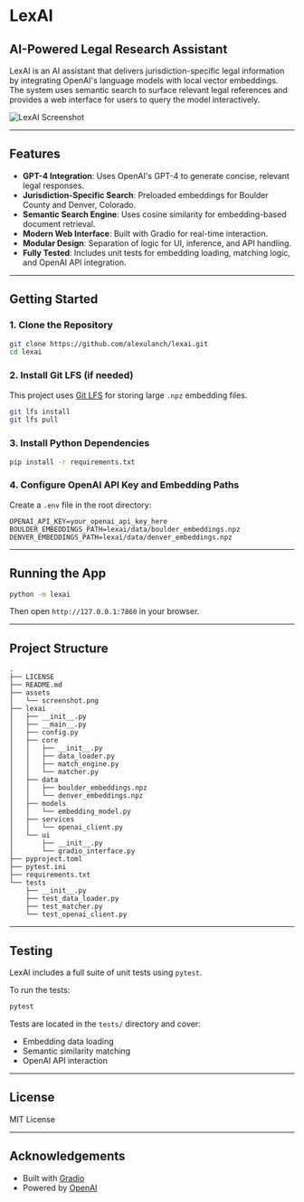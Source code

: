 # LexAI

## AI-Powered Legal Research Assistant

LexAI is an AI assistant that delivers jurisdiction-specific legal information by integrating OpenAI's language models with local vector embeddings. The system uses semantic search to surface relevant legal references and provides a web interface for users to query the model interactively.

![LexAI Screenshot](assets/screenshot.png)

---

## Features

- **GPT-4 Integration**: Uses OpenAI's GPT-4 to generate concise, relevant legal responses.
- **Jurisdiction-Specific Search**: Preloaded embeddings for Boulder County and Denver, Colorado.
- **Semantic Search Engine**: Uses cosine similarity for embedding-based document retrieval.
- **Modern Web Interface**: Built with Gradio for real-time interaction.
- **Modular Design**: Separation of logic for UI, inference, and API handling.
- **Fully Tested**: Includes unit tests for embedding loading, matching logic, and OpenAI API integration.

---

## Getting Started

### 1. Clone the Repository

```bash
git clone https://github.com/alexulanch/lexai.git
cd lexai
```

### 2. Install Git LFS (if needed)

This project uses [Git LFS](https://git-lfs.github.com/) for storing large `.npz` embedding files.

```bash
git lfs install
git lfs pull
```

### 3. Install Python Dependencies

```bash
pip install -r requirements.txt
```

### 4. Configure OpenAI API Key and Embedding Paths

Create a `.env` file in the root directory:

```dotenv
OPENAI_API_KEY=your_openai_api_key_here
BOULDER_EMBEDDINGS_PATH=lexai/data/boulder_embeddings.npz
DENVER_EMBEDDINGS_PATH=lexai/data/denver_embeddings.npz
```

---

## Running the App

```bash
python -m lexai
```

Then open `http://127.0.0.1:7860` in your browser.

---

## Project Structure

```
.
├── LICENSE
├── README.md
├── assets
│   └── screenshot.png
├── lexai
│   ├── __init__.py
│   ├── __main__.py
│   ├── config.py
│   ├── core
│   │   ├── __init__.py
│   │   ├── data_loader.py
│   │   ├── match_engine.py
│   │   └── matcher.py
│   ├── data
│   │   ├── boulder_embeddings.npz
│   │   └── denver_embeddings.npz
│   ├── models
│   │   └── embedding_model.py
│   ├── services
│   │   └── openai_client.py
│   └── ui
│       ├── __init__.py
│       └── gradio_interface.py
├── pyproject.toml
├── pytest.ini
├── requirements.txt
└── tests
    ├── __init__.py
    ├── test_data_loader.py
    ├── test_matcher.py
    └── test_openai_client.py
```

---

## Testing

LexAI includes a full suite of unit tests using `pytest`.

To run the tests:

```bash
pytest
```

Tests are located in the `tests/` directory and cover:

- Embedding data loading
- Semantic similarity matching
- OpenAI API interaction

---

## License

MIT License

---

## Acknowledgements

- Built with [Gradio](https://gradio.app)
- Powered by [OpenAI](https://openai.com)
